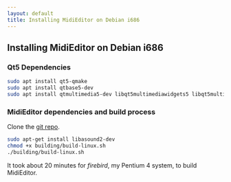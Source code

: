 ```yaml
---
layout: default
title: Installing MidiEditor on Debian i686
---
```

## Installing MidiEditor on Debian i686
### Qt5 Dependencies
```bash
sudo apt install qt5-qmake
sudo apt install qtbase5-dev
sudo apt install qtmultimedia5-dev libqt5multimediawidgets5 libqt5multimedia5-plugins libqt5multimedia5
```
### MidiEditor dependencies and build process
Clone the [git repo](https://github.com/markusschwenk/midieditor).
```bash
sudo apt-get install libasound2-dev
chmod +x building/build-linux.sh
./building/build-linux.sh
```
It took about 20 minutes for *firebird*, my Pentium 4 system, to build MidiEditor.

